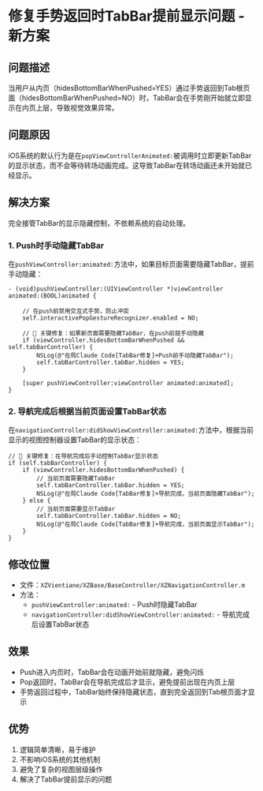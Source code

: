 # 修复手势返回时TabBar提前显示问题 - 新方案

## 问题描述
当用户从内页（hidesBottomBarWhenPushed=YES）通过手势返回到Tab根页面（hidesBottomBarWhenPushed=NO）时，TabBar会在手势刚开始就立即显示在内页上层，导致视觉效果异常。

## 问题原因
iOS系统的默认行为是在`popViewControllerAnimated:`被调用时立即更新TabBar的显示状态，而不会等待转场动画完成。这导致TabBar在转场动画还未开始就已经显示。

## 解决方案
完全接管TabBar的显示隐藏控制，不依赖系统的自动处理。

### 1. Push时手动隐藏TabBar
在`pushViewController:animated:`方法中，如果目标页面需要隐藏TabBar，提前手动隐藏：

```objc
- (void)pushViewController:(UIViewController *)viewController animated:(BOOL)animated {
    
    // 在push前禁用交互式手势，防止冲突
    self.interactivePopGestureRecognizer.enabled = NO;
    
    // 🔧 关键修复：如果新页面需要隐藏TabBar，在push前就手动隐藏
    if (viewController.hidesBottomBarWhenPushed && self.tabBarController) {
        NSLog(@"在局Claude Code[TabBar修复]+Push前手动隐藏TabBar");
        self.tabBarController.tabBar.hidden = YES;
    }
    
    [super pushViewController:viewController animated:animated];
}
```

### 2. 导航完成后根据当前页面设置TabBar状态
在`navigationController:didShowViewController:animated:`方法中，根据当前显示的视图控制器设置TabBar的显示状态：

```objc
// 🔧 关键修复：在导航完成后手动控制TabBar显示状态
if (self.tabBarController) {
    if (viewController.hidesBottomBarWhenPushed) {
        // 当前页面需要隐藏TabBar
        self.tabBarController.tabBar.hidden = YES;
        NSLog(@"在局Claude Code[TabBar修复]+导航完成，当前页面隐藏TabBar");
    } else {
        // 当前页面需要显示TabBar
        self.tabBarController.tabBar.hidden = NO;
        NSLog(@"在局Claude Code[TabBar修复]+导航完成，当前页面显示TabBar");
    }
}
```

## 修改位置
- 文件：`XZVientiane/XZBase/BaseController/XZNavigationController.m`
- 方法：
  - `pushViewController:animated:` - Push时隐藏TabBar
  - `navigationController:didShowViewController:animated:` - 导航完成后设置TabBar状态

## 效果
- Push进入内页时，TabBar会在动画开始前就隐藏，避免闪烁
- Pop返回时，TabBar会在导航完成后才显示，避免提前出现在内页上层
- 手势返回过程中，TabBar始终保持隐藏状态，直到完全返回到Tab根页面才显示

## 优势
1. 逻辑简单清晰，易于维护
2. 不影响iOS系统的其他机制
3. 避免了复杂的视图层级操作
4. 解决了TabBar提前显示的问题